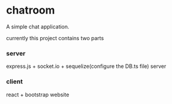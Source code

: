 # chatroom
A simple chat application.

currently this project contains two parts

### server
express.js + socket.io + sequelize(configure the DB.ts file)  server

### client
react + bootstrap website
